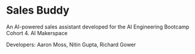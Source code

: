 # Sales Buddy


An AI-powered sales assistant developed for the AI Engineering Bootcamp Cohort 4.
AI Makerspace

Developers: Aaron Moss, Nitin Gupta, Richard Gower

